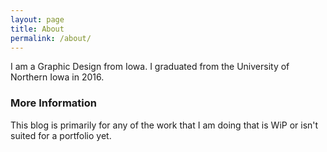 ```yaml
---
layout: page
title: About
permalink: /about/
---
```


I am a Graphic Design from Iowa. I graduated from the University of Northern Iowa in 2016.

### More Information

This blog is primarily for any of the work that I am doing that is WiP or isn't suited for a portfolio yet.
